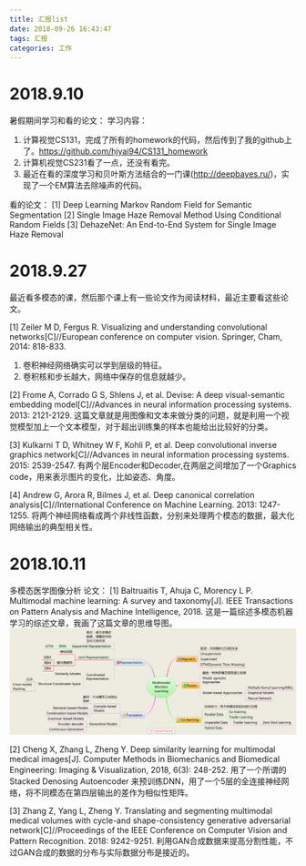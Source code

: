 ```yaml
---
title: 汇报list
date: 2018-09-26 16:43:47
tags: 汇报
categories: 工作
---
```

# 2018.9.10
暑假期间学习和看的论文：
学习内容：
1. 计算视觉CS131，完成了所有的homework的代码，然后传到了我的github上了。https://github.com/hjyai94/CS131_homework
2. 计算机视觉CS231看了一点，还没有看完。
3. 最近在看的深度学习和贝叶斯方法结合的一门课(http://deepbayes.ru/)，实现了一个EM算法去除噪声的代码。

看的论文：
[1] Deep Learning Markov Random Field for Semantic Segmentation
[2] Single Image Haze Removal Method Using Conditional Random Fields
[3] DehazeNet: An End-to-End System for Single Image Haze Removal

# 2018.9.27
最近看多模态的课，然后那个课上有一些论文作为阅读材料，最近主要看这些论文。

[1] Zeiler M D, Fergus R. Visualizing and understanding convolutional networks[C]//European conference on computer vision. Springer, Cham, 2014: 818-833.
1. 卷积神经网络确实可以学到层级的特征。
2. 卷积核和步长越大，网络中保存的信息就越少。

[2] Frome A, Corrado G S, Shlens J, et al. Devise: A deep visual-semantic embedding model[C]//Advances in neural information processing systems. 2013: 2121-2129.
这篇文章就是用图像和文本来做分类的问题，就是利用一个视觉模型加上一个文本模型，对于超出训练集的样本也能给出比较好的分类。

[3] Kulkarni T D, Whitney W F, Kohli P, et al. Deep convolutional inverse graphics network[C]//Advances in neural information processing systems. 2015: 2539-2547.
有两个层Encoder和Decoder,在两层之间增加了一个Graphics code，用来表示图片的变化，比如姿态、角度。

[4] Andrew G, Arora R, Bilmes J, et al. Deep canonical correlation analysis[C]//International Conference on Machine Learning. 2013: 1247-1255.
将两个神经网络看成两个非线性函数，分别来处理两个模态的数据，最大化网络输出的典型相关性。

# 2018.10.11
多模态医学图像分析
论文：
[1] Baltruaitis T, Ahuja C, Morency L P. Multimodal machine learning: A survey and taxonomy[J]. IEEE Transactions on Pattern Analysis and Machine Intelligence, 2018.
这是一篇综述多模态机器学习的综述文章，我画了这篇文章的思维导图。
 ![](https://raw.githubusercontent.com/hjyai94/Blog/master/source/uploads/Multimodal%20Machine%20Learning.gif)

[2] Cheng X, Zhang L, Zheng Y. Deep similarity learning for multimodal medical images[J]. Computer Methods in Biomechanics and Biomedical Engineering: Imaging & Visualization, 2018, 6(3): 248-252.
用了一个所谓的Stacked Denosing Autoencoder 来预训练DNN，用了一个5层的全连接神经网络，将不同模态在第四层输出的差作为相似性矩阵。

[3] Zhang Z, Yang L, Zheng Y. Translating and segmenting multimodal medical volumes with cycle-and shape-consistency generative adversarial network[C]//Proceedings of the IEEE Conference on Computer Vision and Pattern Recognition. 2018: 9242-9251.
利用GAN合成数据来提高分割性能，不过GAN合成的数据的分布与实际数据分布是接近的。
